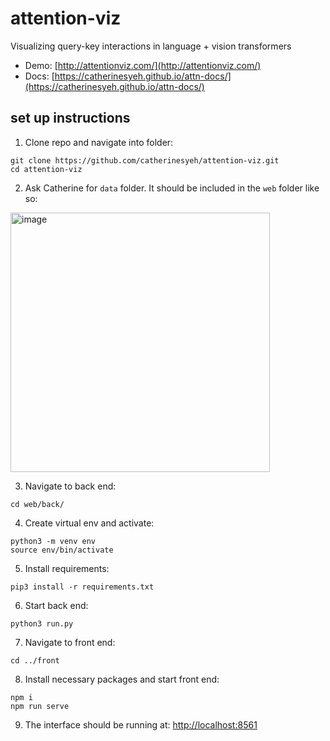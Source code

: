# attention-viz
Visualizing query-key interactions in language + vision transformers

* Demo: [http://attentionviz.com/](http://attentionviz.com/)
* Docs: [https://catherinesyeh.github.io/attn-docs/](https://catherinesyeh.github.io/attn-docs/)

## set up instructions
1. Clone repo and navigate into folder: 
```
git clone https://github.com/catherinesyeh/attention-viz.git
cd attention-viz
```

2. Ask Catherine for ```data``` folder. It should be included in the ```web``` folder like so:
<img width="415" alt="image" src="https://user-images.githubusercontent.com/43099514/219905589-17dc4aa1-1785-4d48-aabe-794f777b2dd9.png">

3. Navigate to back end:
```
cd web/back/
```

4. Create virtual env and activate:
```
python3 -m venv env
source env/bin/activate
```

5. Install requirements:
```
pip3 install -r requirements.txt
```

6. Start back end:
```
python3 run.py
```

7. Navigate to front end:
```
cd ../front
```

8. Install necessary packages and start front end:
```
npm i
npm run serve
```

9. The interface should be running at: [http://localhost:8561](http://localhost:8561)


